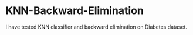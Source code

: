 # KNN-Backward-Elimination
I have tested KNN classifier and backward elimination on Diabetes dataset.
